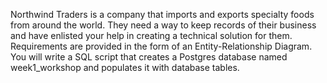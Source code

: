 Northwind Traders is a company that imports and exports specialty foods from around the world. 
They need a way to keep records of their business and have enlisted your help in creating a technical solution for them.
Requirements are provided in the form of an Entity-Relationship Diagram.
You will write a SQL script that creates a Postgres database named week1_workshop and populates it with database tables.
